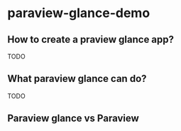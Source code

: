 # paraview-glance-demo

## How to create a praview glance app?

TODO

## What paraview glance can do?

TODO

## Paraview glance vs Paraview
